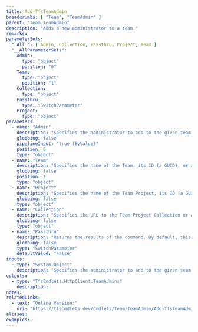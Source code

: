 ```yaml
---
title: Add-TfsTeamAdmin
breadcrumbs: [ "Team", "TeamAdmin" ]
parent: "Team.TeamAdmin"
description: "Adds a new administrator to a team."
remarks: 
parameterSets: 
  "_All_": [ Admin, Collection, Passthru, Project, Team ] 
  "__AllParameterSets":  
    Admin: 
      type: "object"  
      position: "0"  
    Team: 
      type: "object"  
      position: "1"  
    Collection: 
      type: "object"  
    Passthru: 
      type: "SwitchParameter"  
    Project: 
      type: "object" 
parameters: 
  - name: "Admin" 
    description: "Specifies the administrator to add to the given team." 
    globbing: false 
    pipelineInput: "true (ByValue)" 
    position: 0 
    type: "object" 
  - name: "Team" 
    description: "Specifies the name of the Team, its ID (a GUID), or a Microsoft.TeamFoundation.Core.WebApi.WebApiTeam object to connect to. When omitted, it defaults to the connection set by Connect-TfsTeam (if any). For more details, see the Get-TfsTeam cmdlet." 
    globbing: false 
    position: 1 
    type: "object" 
  - name: "Project" 
    description: "Specifies the name of the Team Project, its ID (a GUID), or a Microsoft.TeamFoundation.Core.WebApi.TeamProject object to connect to. When omitted, it defaults to the connection set by Connect-TfsTeamProject (if any). For more details, see the Get-TfsTeamProject cmdlet." 
    globbing: false 
    type: "object" 
  - name: "Collection" 
    description: "Specifies the URL to the Team Project Collection or Azure DevOps Organization to connect to, a TfsTeamProjectCollection object (Windows PowerShell only), or a VssConnection object. You can also connect to an Azure DevOps Services organizations by simply providing its name instead of the full URL. For more details, see the Get-TfsTeamProjectCollection cmdlet. When omitted, it defaults to the connection set by Connect-TfsTeamProjectCollection (if any)." 
    globbing: false 
    type: "object" 
  - name: "Passthru" 
    description: "Returns the results of the command. By default, this cmdlet does not generate any output." 
    globbing: false 
    type: "SwitchParameter" 
    defaultValue: "False"
inputs: 
  - type: "System.Object" 
    description: "Specifies the administrator to add to the given team."
outputs: 
  - type: "TfsCmdlets.HttpClient.TeamAdmins" 
    description: 
notes: 
relatedLinks: 
  - text: "Online Version:" 
    uri: "https://tfscmdlets.dev/Cmdlets/Team/TeamAdmin/Add-TfsTeamAdmin"
aliases: 
examples: 
---
```

